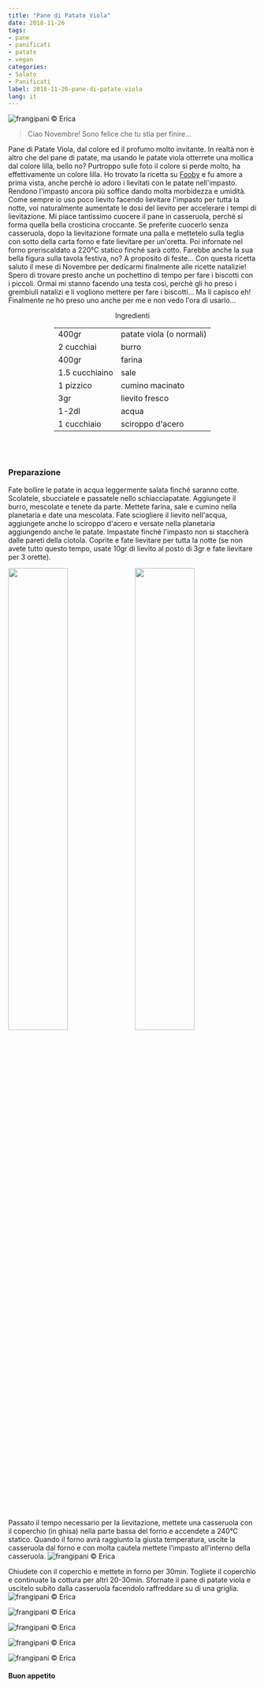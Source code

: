 ```yaml
---
title: "Pane di Patate Viola"
date: 2018-11-26
tags:
- pane
- panificati
- patate
- vegan
categories:
- Salato
- Panificati
label: 2018-11-26-pane-di-patate-viola
lang: it
---
```

![](header.jpg "frangipani © Erica")

> Ciao Novembre! Sono felice che tu stia per finire...

Pane di Patate Viola, dal colore ed il profumo molto invitante. In realtà non è altro che del pane di patate, ma usando le patate viola otterrete una mollica dal colore lilla, bello no? Purtroppo sulle foto il colore si perde molto, ha effettivamente un colore lilla. Ho trovato la ricetta su <a href="https://fooby.ch/it/ricette/16557/pane-di-patate-viola?startAuto1=0" target="_blank">Fooby</a> e fu amore a prima vista, anche perchè io adoro i lievitati con le patate nell'impasto. Rendono l'impasto ancora più soffice dando molta morbidezza e umidità. Come sempre io uso poco lievito facendo lievitare l'impasto per tutta la notte, voi naturalmente aumentate le dosi del lievito per accelerare i tempi di lievitazione. Mi piace tantissimo cuocere il pane in casseruola, perchè si forma quella bella crosticina croccante. Se preferite cuocerlo senza casseruola, dopo la lievitazione formate una palla e mettetelo sulla teglia con sotto della carta forno e fate lievitare per un'oretta. Poi infornate nel forno preriscaldato a 220°C statico finché sarà cotto. Farebbe anche la sua bella figura sulla tavola festiva, no? A proposito di feste... Con questa ricetta saluto il mese di Novembre per dedicarmi finalmente alle ricette natalizie! Spero di trovare presto anche un pochettino di tempo per fare i biscotti con i piccoli. Ormai mi stanno facendo una testa così, perchè gli ho preso i grembiuli natalizi e li vogliono mettere per fare i biscotti... Ma li capisco eh! Finalmente ne ho preso uno anche per me e non vedo l'ora di usarlo...


<div id="wrapper" style="text-align: center">
  <div id="yourdiv" style="display: inline-block;">
    <div class="ingredients">
      <div class="ingredients-title">Ingredienti</div>
      <table>
        <tbody>
          </tr>
          <tr>
            <td>400gr</td>
            <td>patate viola (o normali)</td>
          </tr>
          <tr>
            <td>2 cucchiai</td>
            <td>burro</td>
          </tr>
          <tr>
            <td>400gr</td>
            <td>farina</td>
          </tr>
          <tr>
            <td>1.5 cucchiaino</td>
            <td>sale</td>
          </tr>
          <tr>
            <td>1 pizzico</td>
            <td>cumino macinato</td>
          </tr>
          <tr>
            <td>3gr</td>
            <td>lievito fresco</td>
           </tr>
          <tr>
            <td>1-2dl</td>
            <td>acqua</td>
          </tr>
          <tr>
            <td>1 cucchiaio</td>
            <td>sciroppo d'acero</td>
          </tr>
        </tbody>
      </table>
      <br></br>
    </div>
  </div>
</div>


<h3>
  <font color="grey">
    <i class="fa fa-cogs"></i>
  </font> Preparazione
</h3>

Fate bollire le patate in acqua leggermente salata finché saranno cotte. Scolatele, sbucciatele e passatele nello schiacciapatate. Aggiungete il burro, mescolate e tenete da parte. Mettete farina, sale e cumino nella planetaria e date una mescolata. Fate sciogliere il lievito nell'acqua, aggiungete anche lo sciroppo d'acero e versate nella planetaria aggiungendo anche le patate. Impastate finché l'impasto non si staccherà dalle pareti della ciotola. Coprite e fate lievitare per tutta la notte (se non avete tutto questo tempo, usate 10gr di lievito al posto di 3gr e fate lievitare per 3 orette). 
<p>
  <div style="width: 100%; margin-bottom: 0">
    <img style="float: left; width: 49%; margin-right: 1%" src="patate.jpg" alt="" title="frangipani © Erica" />
    <img style="float: left; width: 49%; margin-left: 1%" src="impasto.jpg" alt="" title="frangipani © Erica" />
    <div style="clear: both"></div>
  </div>
</p>

Passato il tempo necessario per la lievitazione, mettete una casseruola con il coperchio (in ghisa) nella parte bassa del forno e accendete a 240°C statico. Quando il forno avrà raggiunto la giusta temperatura, uscite la casseruola dal forno e con molta cautela mettete l'impasto all'interno della casseruola. 
![](casseruola.jpg "frangipani © Erica")

Chiudete con il coperchio e mettete in forno per 30min. Togliete il coperchio e continuate la cottura per altri 20-30min. Sfornate il pane di patate viola e uscitelo subito dalla casseruola facendolo raffreddare su di una griglia.
![](risultato1.jpg "frangipani © Erica")

![](risultato2.jpg "frangipani © Erica")

![](risultato3.jpg "frangipani © Erica")

![](risultato4.jpg "frangipani © Erica")

![](risultato5.jpg "frangipani © Erica")

<h4>Buon appetito
  <font color="red">
    <i class="fa fa-smile-o"></i>
  </font>
</h4>
